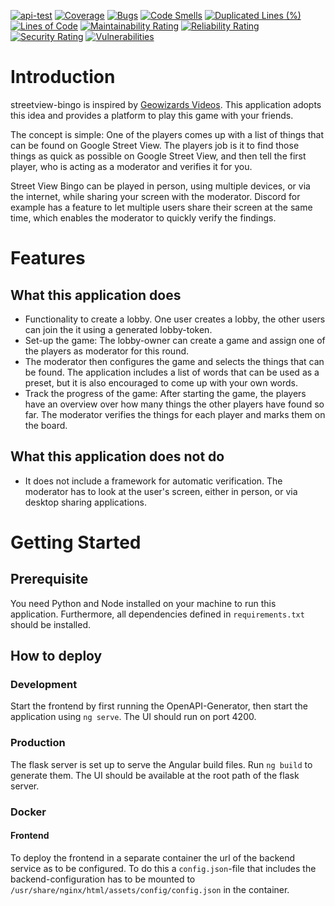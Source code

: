 [![api-test](https://github.com/euleGIT/streetview-bingo/actions/workflows/api-test.yml/badge.svg?branch=master&event=push)](https://github.com/euleGIT/streetview-bingo/actions/workflows/api-test.yml)
[![Coverage](https://sonarcloud.io/api/project_badges/measure?project=euleGIT_streetview-bingo&metric=coverage)](https://sonarcloud.io/dashboard?id=euleGIT_streetview-bingo)
[![Bugs](https://sonarcloud.io/api/project_badges/measure?project=euleGIT_streetview-bingo&metric=bugs)](https://sonarcloud.io/dashboard?id=euleGIT_streetview-bingo)
[![Code Smells](https://sonarcloud.io/api/project_badges/measure?project=euleGIT_streetview-bingo&metric=code_smells)](https://sonarcloud.io/dashboard?id=euleGIT_streetview-bingo)
[![Duplicated Lines (%)](https://sonarcloud.io/api/project_badges/measure?project=euleGIT_streetview-bingo&metric=duplicated_lines_density)](https://sonarcloud.io/dashboard?id=euleGIT_streetview-bingo)
[![Lines of Code](https://sonarcloud.io/api/project_badges/measure?project=euleGIT_streetview-bingo&metric=ncloc)](https://sonarcloud.io/dashboard?id=euleGIT_streetview-bingo)
[![Maintainability Rating](https://sonarcloud.io/api/project_badges/measure?project=euleGIT_streetview-bingo&metric=sqale_rating)](https://sonarcloud.io/dashboard?id=euleGIT_streetview-bingo)
[![Reliability Rating](https://sonarcloud.io/api/project_badges/measure?project=euleGIT_streetview-bingo&metric=reliability_rating)](https://sonarcloud.io/dashboard?id=euleGIT_streetview-bingo)
[![Security Rating](https://sonarcloud.io/api/project_badges/measure?project=euleGIT_streetview-bingo&metric=security_rating)](https://sonarcloud.io/dashboard?id=euleGIT_streetview-bingo)
[![Vulnerabilities](https://sonarcloud.io/api/project_badges/measure?project=euleGIT_streetview-bingo&metric=vulnerabilities)](https://sonarcloud.io/dashboard?id=euleGIT_streetview-bingo)

# Introduction

streetview-bingo is inspired by [Geowizards Videos](https://www.youtube.com/watch?v=3B72lu2WdEo). 
This application adopts this idea and provides a platform to play this game with your friends.

The concept is simple: One of the players comes up with a list of things that can be found on Google Street View. The players job is it to find those things as quick as possible on Google Street View, and then tell the first player, who is acting as a moderator and verifies it for you.

Street View Bingo can be played in person, using multiple devices, or via the internet, while sharing your screen with the moderator. Discord for example has a feature to let multiple users share their screen at the same time, which enables the moderator to quickly verify the findings.

# Features

## What this application does
* Functionality to create a lobby. One user creates a lobby, the other users can join the it using a generated lobby-token.
* Set-up the game: The lobby-owner can create a game and assign one of the players as moderator for this round.
* The moderator then configures the game and selects the things that can be found. The application includes a list of words that can be used as a preset, but it is also encouraged to come up with your own words.
* Track the progress of the game: After starting the game, the players have an overview over how many things the other players have found so far. The moderator verifies the things for each player and marks them on the board.

## What this application does not do
* It does not include a framework for automatic verification. The moderator has to look at the user's screen, either in person, or via desktop sharing applications.

# Getting Started

## Prerequisite

You need Python and Node installed on your machine to run this application. Furthermore, all dependencies defined in ``requirements.txt`` should be installed.

## How to deploy

### Development

Start the frontend by first running the OpenAPI-Generator, then start the application using ``ng serve``. The UI should run on port 4200.

### Production

The flask server is set up to serve the Angular build files. Run ``ng build`` to generate them. The UI should be available at the root path of the flask server.

### Docker

#### Frontend

To deploy the frontend in a separate container the url of the backend service as to be configured. To do this a `config.json`-file that includes the backend-configuration has to be mounted to `/usr/share/nginx/html/assets/config/config.json` in the container.

